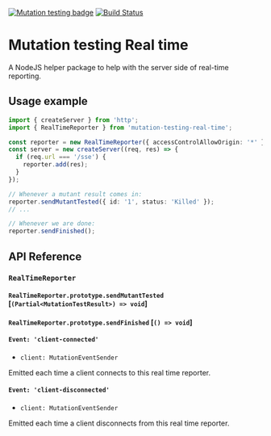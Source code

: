 [![Mutation testing badge](https://img.shields.io/endpoint?style=flat&url=https%3A%2F%2Fbadge-api.stryker-mutator.io%2Fgithub.com%2Fstryker-mutator%2Fmutation-testing-elements%2Fmaster%3Fmodule%3Dreal-time)](https://badge-api.stryker-mutator.io/github.com/stryker-mutator/mutation-testing-elements/master?module=real-time)
[![Build Status](https://github.com/stryker-mutator/mutation-testing-elements/workflows/CI/badge.svg)](https://github.com/stryker-mutator/mutation-testing-elements/actions?query=workflow%3ACI+branch%3Amaster)

# Mutation testing Real time

A NodeJS helper package to help with the server side of real-time reporting.

## Usage example

```ts
import { createServer } from 'http';
import { RealTimeReporter } from 'mutation-testing-real-time';

const reporter = new RealTimeReporter({ accessControlAllowOrigin: '*' });
const server = new createServer((req, res) => {
  if (req.url === '/sse') {
    reporter.add(res);
  }
});

// Whenever a mutant result comes in:
reporter.sendMutantTested({ id: '1', status: 'Killed' });
// ...

// Whenever we are done:
reporter.sendFinished();
```

## API Reference

### `RealTimeReporter`

#### `RealTimeReporter.prototype.sendMutantTested` [`(Partial<MutationTestResult>) => void`]

#### `RealTimeReporter.prototype.sendFinished` [`() => void`]

#### `Event: 'client-connected'`

- `client: MutationEventSender`

Emitted each time a client connects to this real time reporter.

#### `Event: 'client-disconnected'`

- `client: MutationEventSender`

Emitted each time a client disconnects from this real time reporter.
